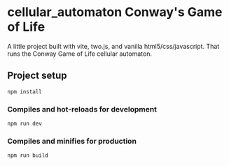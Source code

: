 # cellular_automaton Conway's Game of Life
A little project built with vite, two.js, and vanilla html5/css/javascript. That runs the Conway Game of Life cellular automaton.
## Project setup
```
npm install
```

### Compiles and hot-reloads for development
```
npm run dev
```

### Compiles and minifies for production
```
npm run build
```
